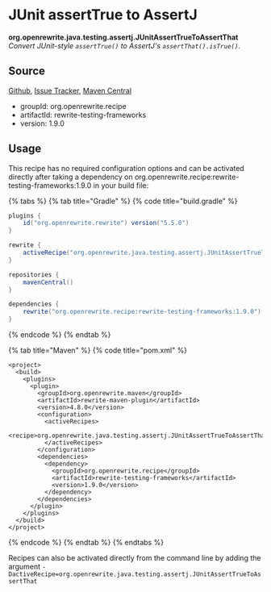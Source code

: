 # JUnit assertTrue to AssertJ

 **org.openrewrite.java.testing.assertj.JUnitAssertTrueToAssertThat** _Convert JUnit-style `assertTrue()` to AssertJ's `assertThat().isTrue()`._

## Source

[Github](https://github.com/openrewrite/rewrite-testing-frameworks), [Issue Tracker](https://github.com/openrewrite/rewrite-testing-frameworks/issues), [Maven Central](https://search.maven.org/artifact/org.openrewrite.recipe/rewrite-testing-frameworks/1.9.0/jar)

* groupId: org.openrewrite.recipe
* artifactId: rewrite-testing-frameworks
* version: 1.9.0

## Usage

This recipe has no required configuration options and can be activated directly after taking a dependency on org.openrewrite.recipe:rewrite-testing-frameworks:1.9.0 in your build file:

{% tabs %}
{% tab title="Gradle" %}
{% code title="build.gradle" %}
```groovy
plugins {
    id("org.openrewrite.rewrite") version("5.5.0")
}

rewrite {
    activeRecipe("org.openrewrite.java.testing.assertj.JUnitAssertTrueToAssertThat")
}

repositories {
    mavenCentral()
}

dependencies {
    rewrite("org.openrewrite.recipe:rewrite-testing-frameworks:1.9.0")
}
```
{% endcode %}
{% endtab %}

{% tab title="Maven" %}
{% code title="pom.xml" %}
```markup
<project>
  <build>
    <plugins>
      <plugin>
        <groupId>org.openrewrite.maven</groupId>
        <artifactId>rewrite-maven-plugin</artifactId>
        <version>4.8.0</version>
        <configuration>
          <activeRecipes>
            <recipe>org.openrewrite.java.testing.assertj.JUnitAssertTrueToAssertThat</recipe>
          </activeRecipes>
        </configuration>
        <dependencies>
          <dependency>
            <groupId>org.openrewrite.recipe</groupId>
            <artifactId>rewrite-testing-frameworks</artifactId>
            <version>1.9.0</version>
          </dependency>
        </dependencies>
      </plugin>
    </plugins>
  </build>
</project>
```
{% endcode %}
{% endtab %}
{% endtabs %}

Recipes can also be activated directly from the command line by adding the argument `-DactiveRecipe=org.openrewrite.java.testing.assertj.JUnitAssertTrueToAssertThat`

